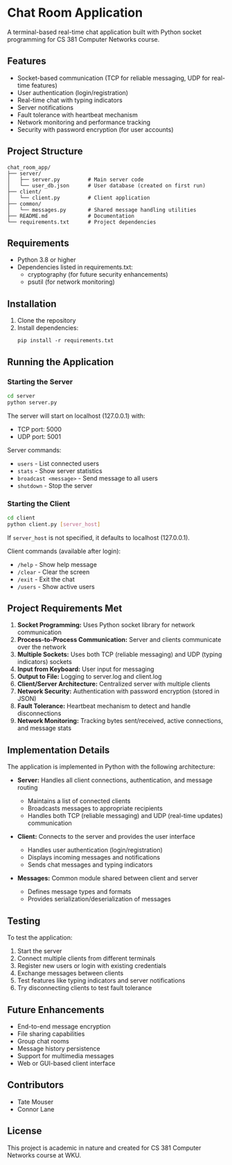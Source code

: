 # Chat Room Application

A terminal-based real-time chat application built with Python socket programming for CS 381 Computer Networks course.

## Features

- Socket-based communication (TCP for reliable messaging, UDP for real-time features)
- User authentication (login/registration)
- Real-time chat with typing indicators 
- Server notifications
- Fault tolerance with heartbeat mechanism
- Network monitoring and performance tracking
- Security with password encryption (for user accounts)

## Project Structure

```
chat_room_app/
├── server/
│   ├── server.py         # Main server code
│   └── user_db.json      # User database (created on first run)
├── client/
│   └── client.py         # Client application
├── common/
│   └── messages.py       # Shared message handling utilities
├── README.md             # Documentation
└── requirements.txt      # Project dependencies
```

## Requirements

- Python 3.8 or higher
- Dependencies listed in requirements.txt:
  - cryptography (for future security enhancements)
  - psutil (for network monitoring)

## Installation

1. Clone the repository
2. Install dependencies:
   ```
   pip install -r requirements.txt
   ```

## Running the Application

### Starting the Server

```bash
cd server
python server.py
```

The server will start on localhost (127.0.0.1) with:
- TCP port: 5000
- UDP port: 5001

Server commands:
- `users` - List connected users
- `stats` - Show server statistics
- `broadcast <message>` - Send message to all users
- `shutdown` - Stop the server

### Starting the Client

```bash
cd client
python client.py [server_host]
```

If `server_host` is not specified, it defaults to localhost (127.0.0.1).

Client commands (available after login):
- `/help` - Show help message
- `/clear` - Clear the screen
- `/exit` - Exit the chat
- `/users` - Show active users

## Project Requirements Met

1. **Socket Programming:** Uses Python socket library for network communication
2. **Process-to-Process Communication:** Server and clients communicate over the network
3. **Multiple Sockets:** Uses both TCP (reliable messaging) and UDP (typing indicators) sockets
4. **Input from Keyboard:** User input for messaging
5. **Output to File:** Logging to server.log and client.log
6. **Client/Server Architecture:** Centralized server with multiple clients
7. **Network Security:** Authentication with password encryption (stored in JSON)
8. **Fault Tolerance:** Heartbeat mechanism to detect and handle disconnections
9. **Network Monitoring:** Tracking bytes sent/received, active connections, and message stats

## Implementation Details

The application is implemented in Python with the following architecture:

- **Server:** Handles all client connections, authentication, and message routing
  - Maintains a list of connected clients
  - Broadcasts messages to appropriate recipients
  - Handles both TCP (reliable messaging) and UDP (real-time updates) communication

- **Client:** Connects to the server and provides the user interface
  - Handles user authentication (login/registration)
  - Displays incoming messages and notifications
  - Sends chat messages and typing indicators

- **Messages:** Common module shared between client and server
  - Defines message types and formats
  - Provides serialization/deserialization of messages

## Testing

To test the application:

1. Start the server
2. Connect multiple clients from different terminals
3. Register new users or login with existing credentials
4. Exchange messages between clients
5. Test features like typing indicators and server notifications
6. Try disconnecting clients to test fault tolerance

## Future Enhancements

- End-to-end message encryption
- File sharing capabilities
- Group chat rooms
- Message history persistence
- Support for multimedia messages
- Web or GUI-based client interface

## Contributors

- Tate Mouser
- Connor Lane

## License

This project is academic in nature and created for CS 381 Computer Networks course at WKU.